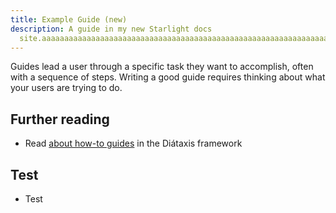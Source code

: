 ```yaml
---
title: Example Guide (new)
description: A guide in my new Starlight docs
  site.aaaaaaaaaaaaaaaaaaaaaaaaaaaaaaaaaaaaaaaaaaaaaaaaaaaaaaaaaaaaaaaaaaaaaaaaaaaaaaaaaaaaaaaaaaaaaaaaaaaaaaaaaaaaaaaaaaaaaaaaaaaaaaaaaaaaaaaaaaaaaaaaaaaaaaaaaaaaaaaaaaaaaaaaaaaaaaaaaaaaaaaaaaaaaaaaaaaaaaaaaaaaaaaaaaaaaaaaaaaaaaaaaaaaaaaaaaa
---
```

Guides lead a user through a specific task they want to accomplish, often with a sequence of steps. Writing a good guide requires thinking about what your users are trying to do.

## Further reading

*   Read [about how-to guides](https://diataxis.fr/how-to-guides/) in the Diátaxis framework
    

## Test

*   Test